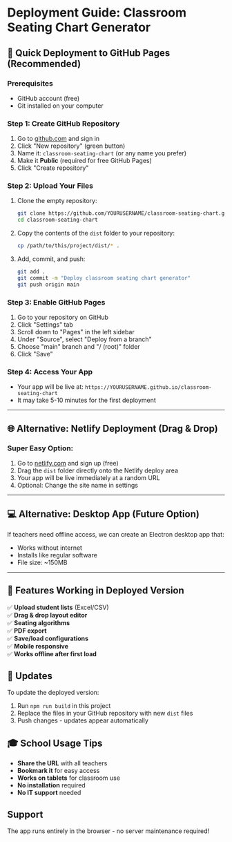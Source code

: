 # Deployment Guide: Classroom Seating Chart Generator

## 🚀 Quick Deployment to GitHub Pages (Recommended)

### Prerequisites
- GitHub account (free)
- Git installed on your computer

### Step 1: Create GitHub Repository
1. Go to [github.com](https://github.com) and sign in
2. Click "New repository" (green button)
3. Name it: `classroom-seating-chart` (or any name you prefer)
4. Make it **Public** (required for free GitHub Pages)
5. Click "Create repository"

### Step 2: Upload Your Files
1. Clone the empty repository:
   ```bash
   git clone https://github.com/YOURUSERNAME/classroom-seating-chart.git
   cd classroom-seating-chart
   ```

2. Copy the contents of the `dist` folder to your repository:
   ```bash
   cp /path/to/this/project/dist/* .
   ```

3. Add, commit, and push:
   ```bash
   git add .
   git commit -m "Deploy classroom seating chart generator"
   git push origin main
   ```

### Step 3: Enable GitHub Pages
1. Go to your repository on GitHub
2. Click "Settings" tab
3. Scroll down to "Pages" in the left sidebar
4. Under "Source", select "Deploy from a branch"
5. Choose "main" branch and "/ (root)" folder
6. Click "Save"

### Step 4: Access Your App
- Your app will be live at: `https://YOURUSERNAME.github.io/classroom-seating-chart`
- It may take 5-10 minutes for the first deployment

---

## 🌐 Alternative: Netlify Deployment (Drag & Drop)

### Super Easy Option:
1. Go to [netlify.com](https://netlify.com) and sign up (free)
2. Drag the `dist` folder directly onto the Netlify deploy area
3. Your app will be live immediately at a random URL
4. Optional: Change the site name in settings

---

## 💻 Alternative: Desktop App (Future Option)

If teachers need offline access, we can create an Electron desktop app that:
- Works without internet
- Installs like regular software
- File size: ~150MB

---

## 📱 Features Working in Deployed Version

✅ **Upload student lists** (Excel/CSV)  
✅ **Drag & drop layout editor**  
✅ **Seating algorithms**  
✅ **PDF export**  
✅ **Save/load configurations**  
✅ **Mobile responsive**  
✅ **Works offline after first load**  

## 🔧 Updates

To update the deployed version:
1. Run `npm run build` in this project
2. Replace the files in your GitHub repository with new `dist` files
3. Push changes - updates appear automatically

## 🎓 School Usage Tips

- **Share the URL** with all teachers
- **Bookmark it** for easy access
- **Works on tablets** for classroom use
- **No installation** required
- **No IT support** needed

## Support

The app runs entirely in the browser - no server maintenance required!